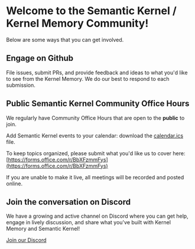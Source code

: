# Welcome to the Semantic Kernel / Kernel Memory Community!

Below are some ways that you can get involved.

## Engage on Github

File issues, submit PRs, and provide feedback and ideas to what you'd like to
see from the Kernel Memory. We do our best to respond to each submission.

## Public Semantic Kernel Community Office Hours

We regularly have Community Office Hours that are open to the **public** to join.

Add Semantic Kernel events to your calendar: download the
[calendar.ics](https://aka.ms/sk-community-calendar) file.

To keep topics organized, please submit what you'd like us to cover here:
[https://forms.office.com/r/BbXFzmmFys](https://forms.office.com/r/BbXFzmmFys)

If you are unable to make it live, all meetings will be recorded and posted online.

## Join the conversation on Discord

We have a growing and active channel on Discord where you can get help, engage
in lively discussion, and share what you've built with Kernel Memory and
Semantic Kernel!

[Join our Discord](https://aka.ms/KMdiscord)
